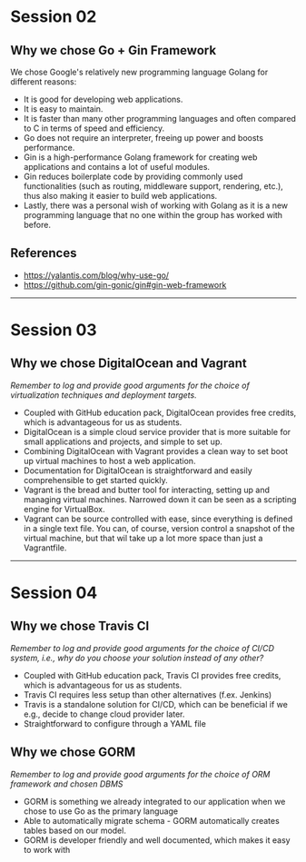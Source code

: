 # Session 02
## Why we chose Go + Gin Framework
We chose Google's relatively new programming language Golang for different reasons: 
- It is good for developing web applications. 
- It is easy to maintain.
- It is faster than many other programming languages and often compared to C in terms of speed and efficiency.
- Go does not require an interpreter, freeing up power and boosts performance.
- Gin is a high-performance Golang framework for creating web applications and contains a lot of useful modules.
- Gin reduces boilerplate code by providing commonly used functionalities (such as routing, middleware support, rendering, etc.), thus also making it easier to build web applications.
- Lastly, there was a personal wish of working with Golang as it is a new programming language that no one within the group has worked with before. 

## References
- https://yalantis.com/blog/why-use-go/
- https://github.com/gin-gonic/gin#gin-web-framework
---
# Session 03
## Why we chose DigitalOcean and Vagrant
*Remember to log and provide good arguments for the choice of virtualization techniques and deployment targets.*

- Coupled with GitHub education pack, DigitalOcean provides free credits, which is advantageous for us as students.
- DigitalOcean is a simple cloud service provider that is more suitable for small applications and projects, and simple to set up. 
- Combining DigitalOcean with Vagrant provides a clean way to set boot up virtual machines to host a web application.
- Documentation for DigitalOcean is straightforward and easily comprehensible to get started quickly.
- Vagrant is the bread and butter tool for interacting, setting up and managing virtual machines. Narrowed down it can be seen as a scripting engine for VirtualBox.
- Vagrant can be source controlled with ease, since everything is defined in a single text file. You can, of course, version control a snapshot of the virtual machine, but that wil take up a lot more space than just a Vagrantfile.
---
# Session 04
## Why we chose Travis CI

*Remember to log and provide good arguments for the choice of CI/CD system, i.e., why do you choose your solution instead of any other?*

- Coupled with GitHub education pack, Travis CI provides free credits, which is advantageous for us as students.
- Travis CI requires less setup than other alternatives (f.ex. Jenkins)
- Travis is a standalone solution for CI/CD, which can be beneficial if we e.g., decide to change cloud provider later. 
- Straightforward to configure through a YAML file

## Why we chose GORM
*Remember to log and provide good arguments for the choice of ORM framework and chosen DBMS*

- GORM is something we already integrated to our application when we chose to use Go as the primary language
- Able to automatically migrate schema - GORM automatically creates tables based on our model.
- GORM is developer friendly and well documented, which makes it easy to work with